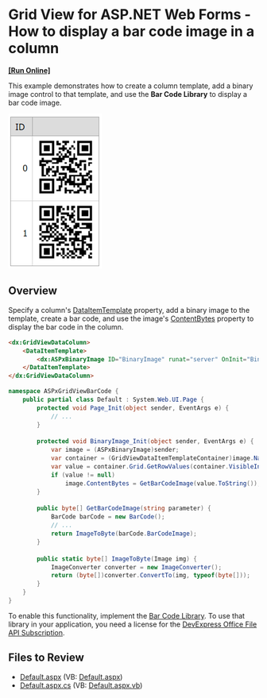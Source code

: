 # Grid View for ASP.NET Web Forms - How to display a bar code image in a column
<!-- run online -->
**[[Run Online]](https://codecentral.devexpress.com/t280853/)**
<!-- run online end -->

This example demonstrates how to create a column template, add a binary image control to that template, and use the **Bar Code Library** to display a bar code image.

![Display a bar code image in a column](barcodeImage.png)

## Overview

Specify a column's [DataItemTemplate](https://docs.devexpress.com/AspNet/DevExpress.Web.GridViewDataColumn.DataItemTemplate) property, add a binary image to the template, create a bar code, and use the image's [ContentBytes](https://docs.devexpress.com/AspNet/DevExpress.Web.ASPxBinaryImage.ContentBytes) property to display the bar code in the column.

```aspx
<dx:GridViewDataColumn>
    <DataItemTemplate>
        <dx:ASPxBinaryImage ID="BinaryImage" runat="server" OnInit="BinaryImage_Init"></dx:ASPxBinaryImage>
    </DataItemTemplate>
</dx:GridViewDataColumn>
```

```cs
namespace ASPxGridViewBarCode {
    public partial class Default : System.Web.UI.Page {
        protected void Page_Init(object sender, EventArgs e) {
            // ...
        }

        protected void BinaryImage_Init(object sender, EventArgs e) {
            var image = (ASPxBinaryImage)sender;
            var container = (GridViewDataItemTemplateContainer)image.NamingContainer;
            var value = container.Grid.GetRowValues(container.VisibleIndex, new string[] { "Text" });
            if (value != null)
                image.ContentBytes = GetBarCodeImage(value.ToString());
        }

        public byte[] GetBarCodeImage(string parameter) {
            BarCode barCode = new BarCode();
            // ...
            return ImageToByte(barCode.BarCodeImage);
        }

        public static byte[] ImageToByte(Image img) {
            ImageConverter converter = new ImageConverter();
            return (byte[])converter.ConvertTo(img, typeof(byte[]));
        }
    }
}
```

To enable this functionality, implement the [Bar Code Library](https://docs.devexpress.com/OfficeFileAPI/15094/barcode-generation-api). To use that library in your application, you need a license for the [DevExpress Office File API Subscription](https://www.devexpress.com/products/net/office-file-api/).

## Files to Review

* [Default.aspx](./CS/ASPxGridViewBarCode/Default.aspx) (VB: [Default.aspx](./VB/ASPxGridViewBarCode/Default.aspx))
* [Default.aspx.cs](./CS/ASPxGridViewBarCode/Default.aspx.cs) (VB: [Default.aspx.vb](./VB/ASPxGridViewBarCode/Default.aspx.vb))


